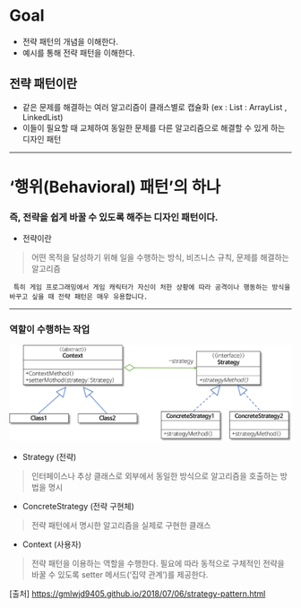 # Goal

- 전략 패턴의 개념을 이해한다.
- 예시를 통해 전략 패턴을 이해한다.

## 전략 패턴이란
- 같은 문제를 해결하는 여러 알고리즘이 클래스별로 캡슐화 (ex : List : ArrayList , LinkedList)
- 이들이 필요할 때 교체하여 동일한 문제를 다른 알고리즘으로 해결할 수 있게 하는 디자인 패턴

---



# ‘행위(Behavioral) 패턴’의 하나 
### 즉, 전략을 쉽게 바꿀 수 있도록 해주는 디자인 패턴이다.

*  전략이란

>어떤 목적을 달성하기 위해 일을 수행하는 방식, 비즈니스 규칙, 문제를 해결하는 알고리즘 

     특히 게임 프로그래밍에서 게임 캐릭터가 자신이 처한 상황에 따라 공격이나 행동하는 방식을 바꾸고 싶을 때 전략 패턴은 매우 유용합니다.

---

### 역할이 수행하는 작업

![test.png](./strategy-pattern.png)

*  Strategy (전략)

>인터페이스나 추상 클래스로 외부에서 동일한 방식으로 알고리즘을 호출하는 방법을 명시

*  ConcreteStrategy (전략 구현체)

>전략 패턴에서 명시한 알고리즘을 실제로 구현한 클래스

*  Context (사용자)

>전략 패턴을 이용하는 역할을 수행한다.
필요에 따라 동적으로 구체적인 전략을 바꿀 수 있도록 setter 메서드(‘집약 관계’)를 제공한다.

[출처] https://gmlwjd9405.github.io/2018/07/06/strategy-pattern.html

<!-- ### 행위(Behavioral) 패턴

>객체나 클래스 사이의 알고리즘이나 책임 분배에 관련된 패턴
>>한 객체가 혼자 수행할 수 없는 작업을 여러 개의 객체로 어떻게 분배하는지, 또 그렇게 하면서도 객체 사이의 결합도를 최소화하는 것에 중점을 둔다.

### 집약 관계

>참조값을 인자로 받아 필드를 세팅하는 경우
>>전체 객체의 라이프타임과 부분 객체의 라이프 타임은 독립적이다.
즉, 전체 객체가 메모리에서 사라진다 해도 부분 객체는 사라지지 않는다. -->
